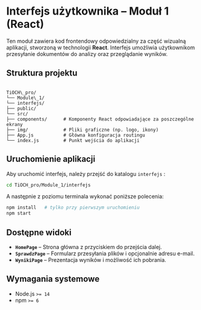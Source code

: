 #  Interfejs użytkownika – Moduł 1 (React)

Ten moduł zawiera kod frontendowy odpowiedzialny za część wizualną aplikacji, stworzoną w technologii **React**. Interfejs umożliwia użytkownikom przesyłanie dokumentów do analizy oraz przeglądanie wyników.


## Struktura projektu

```

TiOCH\_pro/
└── Module\_1/
└── interfejs/
├── public/
└── src/
├── components/      # Komponenty React odpowiadające za poszczególne ekrany
├── img/             # Pliki graficzne (np. logo, ikony)
├── App.js           # Główna konfiguracja routingu
└── index.js         # Punkt wejścia do aplikacji

```

## Uruchomienie aplikacji

Aby uruchomić interfejs, należy przejść do katalogu `interfejs` :

```bash
cd TiOCH_pro/Module_1/interfejs
```
A następnie z poziomu terminala wykonać poniższe polecenia:

```bash
npm install   # tylko przy pierwszym uruchomieniu
npm start
```

## Dostępne widoki

* **`HomePage`** – Strona główna z przyciskiem do przejścia dalej.
* **`SprawdzPage`** – Formularz przesyłania plików i opcjonalnie adresu e-mail.
* **`WynikiPage`** – Prezentacja wyników i możliwość ich pobrania.


## Wymagania systemowe

* Node.js `>= 14`
* npm `>= 6`